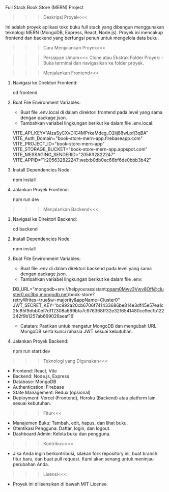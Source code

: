 Full Stack Book Store (MERN) Project

>>>Deskripsi Proyek<<<

Ini adalah proyek aplikasi toko buku full stack yang dibangun menggunakan teknologi MERN (MongoDB, Express, React, Node.js). Proyek ini mencakup frontend dan backend yang berfungsi penuh untuk mengelola data buku.

>>>Cara Menjalankan Proyek<<<

>>>Persiapan Umum<<<
Clone atau Ekstrak Folder Proyek:
    - Buka terminal dan navigasikan ke folder proyek.

>>>Menjalankan Frontend<<<
1. Navigasi ke Direktori Frontend:

    cd frontend

2. Buat File Environment Variables:
    - Buat file .env.local di dalam direktori frontend pada level yang sama dengan package.json.
    - Tambahkan variabel lingkungan berikut ke dalam file .env.local:

    VITE_API_KEY="AIzaSyCXvDIC4MPrkaMdeg_O2iij88wLpfj3qBA"
    VITE_Auth_Domain="book-store-mern-app.firebaseapp.com"
    VITE_PROJECT_ID="book-store-mern-app"
    VITE_STORAGE_BUCKET="book-store-mern-app.appspot.com"
    VITE_MESSAGING_SENDERID="205632822247"
    VITE_APPID="1:205632822247:web:b0db0ec66bf6de0bbb3b42"

3. Install Dependencies Node:

    npm install

4. Jalankan Proyek Frontend:

    npm run dev

>>>Menjalankan Backend<<<
1. Navigasi ke Direktori Backend:

    cd backend

2. Install Dependencies Node:

    npm install

3. Buat File Environment Variables:
    - Buat file .env di dalam direktori backend pada level yang sama dengan package.json.
    - Tambahkan variabel lingkungan berikut ke dalam file .env:

    DB_URL="mongodb+srv://helpyourassistant:pqam0Mwv3Vwv8Off@cluster0.qc3bq.mongodb.net/book-store?retryWrites=true&w=majority&appName=Cluster0"
    JWT_SECRET_KEY='bc992a20cb6706f741433686be814e3df45e57ea1c2fc85f9dbb0ef7df12308a669bfa7c976368ff32e32f6541480ce9ec1b122242f9b1257ab669026aeaf16'

    - Catatan: Pastikan untuk mengatur MongoDB dan mengubah URL MongoDB serta kunci rahasia JWT sesuai kebutuhan.

4. Jalankan Proyek Backend:

    npm run start:dev

>>>Teknologi yang Digunakan<<<
- Frontend: React, Vite
- Backend: Node.js, Express
- Database: MongoDB
- Authentication: Firebase
- State Management: Redux (opsional)
- Deployment: Vercel (Frontend), Heroku (Backend) atau platform lain sesuai kebutuhan.

>>>Fitur<<<
- Manajemen Buku: Tambah, edit, hapus, dan lihat buku.
- Otentikasi Pengguna: Daftar, login, dan logout.
- Dashboard Admin: Kelola buku dan pengguna.

>>>Kontribusi<<<
- Jika Anda ingin berkontribusi, silakan fork repository ini, buat branch fitur baru, dan buat pull request. Kami akan senang untuk meninjau perubahan Anda.

>>>Lisensi<<<
- Proyek ini dilisensikan di bawah MIT License.
